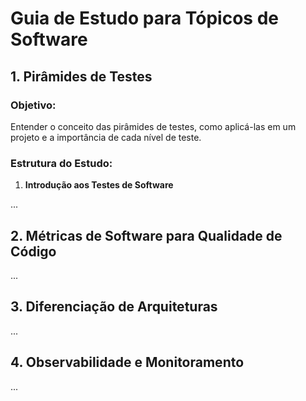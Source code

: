# Guia de Estudo para Tópicos de Software

## 1. Pirâmides de Testes

### Objetivo:
Entender o conceito das pirâmides de testes, como aplicá-las em um projeto e a importância de cada nível de teste.

### Estrutura do Estudo:
1. **Introdução aos Testes de Software**

...

## 2. Métricas de Software para Qualidade de Código

...

## 3. Diferenciação de Arquiteturas

...

## 4. Observabilidade e Monitoramento

...

